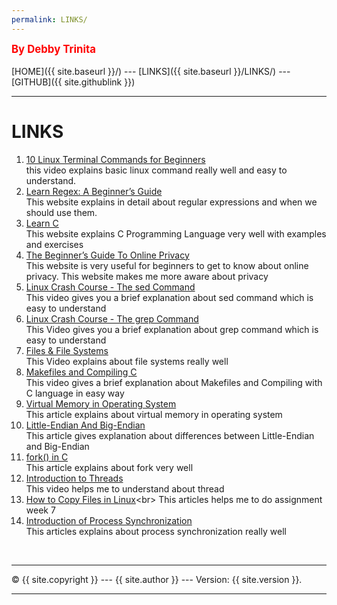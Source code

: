 ```yaml
---
permalink: LINKS/
---
```

<span style="color:red; font-weight:bold; font-size:larger;">By Debby Trinita</span>
<br><br>
[HOME]({{ site.baseurl }}/) ---
[LINKS]({{ site.baseurl }}/LINKS/) ---
[GITHUB]({{ site.githublink }})
<br>
<hr>

# LINKS

1. [10 Linux Terminal Commands for Beginners](https://youtu.be/CpTfQ-q6MPU)<br>
this video explains basic linux command really well and easy to understand.
2. [Learn Regex: A Beginner’s Guide](https://www.sitepoint.com/learn-regex/)<br>
This website explains in detail about regular expressions and when we should use them.
3. [Learn C](https://www.learn-c.org/en/Welcome)<br>
This website explains C Programming Language very well with examples and exercises
4. [The Beginner’s Guide To Online Privacy](https://www.freecodecamp.org/news/the-beginners-guide-to-online-privacy-7149b33c4a3e/)<br>
This website is very useful for beginners to get to know about online privacy. This website makes me more aware about privacy
5. [Linux Crash Course - The sed Command](https://www.youtube.com/watch?v=nXLnx8ncZyE)<br>
This video gives you a brief explanation about sed command which is easy to understand
6. [Linux Crash Course - The grep Command](https://www.youtube.com/watch?v=Tc_jntovCM0&t=219s)<br>
This Video gives you a brief explanation about grep command which is easy to understand
7. [Files & File Systems](https://www.youtube.com/watch?v=KN8YgJnShPM&t=376s)<br>
This Video explains about file systems really well 
8. [Makefiles and Compiling C](https://www.youtube.com/watch?v=zfuOcvYrhOs&t=244s)<br>
This video gives a brief explanation about Makefiles and Compiling with C language in easy way
9. [Virtual Memory in Operating System](https://www.geeksforgeeks.org/virtual-memory-in-operating-system/)<br>
This article explains about virtual memory in operating system 
10. [Little-Endian And Big-Endian](https://www.section.io/engineering-education/what-is-little-endian-and-big-endian/)<br>
This article gives explanation about differences between Little-Endian and Big-Endian
11. [fork() in C](https://www.geeksforgeeks.org/fork-system-call/)<br>
This article explains about fork very well
12. [Introduction to Threads](https://www.youtube.com/watch?v=LOfGJcVnvAk)<br>
This video helps me to understand about thread
13. [How to Copy Files in Linux](https://www.freecodecamp.org/news/the-linux-cp-command-how-to-copy-files-in-linux/#:~:text=You%20can%20copy%20files%20by,this%20using%20the%20cp%20command.)<br>
This articles helps me to do assignment week 7 
14. [Introduction of Process Synchronization](https://www.geeksforgeeks.org/introduction-of-process-synchronization/) <br>
This articles explains about process synchronization really well

<br>
<hr>
&copy; {{ site.copyright }} --- {{ site.author }} --- Version: {{ site.version }}.
<hr>
<br>

